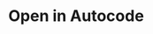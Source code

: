 Open in Autocode
================

[<img  data-src="https://deploy.stdlib.com/static/images/deploy.svg" width="192">](https://open.autocode.com/)
